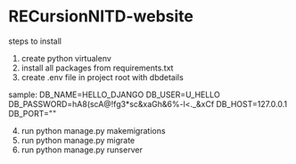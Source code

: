 # RECursionNITD-website

steps to install

1. create python virtualenv
2. install all packages from requirements.txt
3. create .env file in project root with dbdetails

sample:
DB_NAME=HELLO_DJANGO
DB_USER=U_HELLO
DB_PASSWORD=hA8(scA@!fg3*sc&xaGh&6%-l<._&xCf
DB_HOST=127.0.0.1
DB_PORT=""

4. run python manage.py makemigrations
5. run python manage.py migrate
6. run python manage.py runserver
